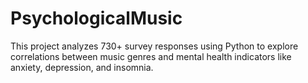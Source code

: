 # PsychologicalMusic

This project analyzes 730+ survey responses using Python to explore correlations between music genres and mental health indicators like anxiety, depression, and insomnia.
